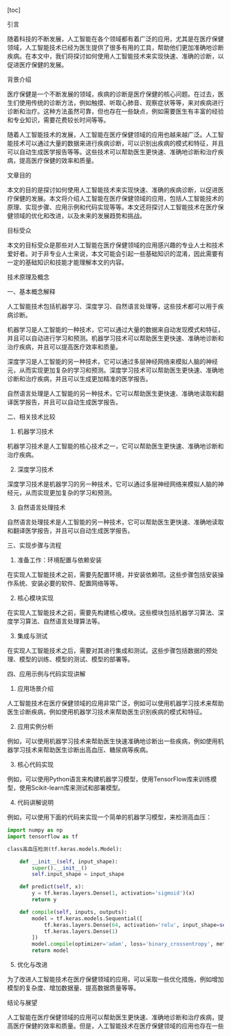 
[toc]                    
                
                
引言

随着科技的不断发展，人工智能在各个领域都有着广泛的应用，尤其是在医疗保健领域，人工智能技术已经为医生提供了很多有用的工具，帮助他们更加准确地诊断疾病。在本文中，我们将探讨如何使用人工智能技术来实现快速、准确的诊断，以促进医疗保健的发展。

背景介绍

医疗保健是一个不断发展的领域，疾病的诊断是医疗保健的核心问题。在过去，医生们使用传统的诊断方法，例如触摸、听取心肺音、观察症状等等，来对疾病进行诊断和治疗。这种方法虽然可靠，但也存在一些缺点，例如需要医生有丰富的经验和专业知识，需要花费较长时间等等。

随着人工智能技术的发展，人工智能在医疗保健领域的应用也越来越广泛。人工智能技术可以通过大量的数据来进行疾病诊断，可以识别出疾病的模式和特征，并且可以自动生成医学报告等等。这些技术可以帮助医生更快速、准确地诊断和治疗疾病，提高医疗保健的效率和质量。

文章目的

本文的目的是探讨如何使用人工智能技术来实现快速、准确的疾病诊断，以促进医疗保健的发展。本文将介绍人工智能在医疗保健领域的应用，包括人工智能技术的原理、实现步骤、应用示例和代码实现等等。本文还将探讨人工智能技术在医疗保健领域的优化和改进，以及未来的发展趋势和挑战。

目标受众

本文的目标受众是那些对人工智能在医疗保健领域的应用感兴趣的专业人士和技术爱好者。对于非专业人士来说，本文可能会引起一些基础知识的混淆，因此需要有一定的基础知识和技能才能理解本文的内容。

技术原理及概念

一、基本概念解释

人工智能技术包括机器学习、深度学习、自然语言处理等，这些技术都可以用于疾病诊断。

机器学习是人工智能的一种技术，它可以通过大量的数据来自动发现模式和特征，并且可以自动进行学习和预测。机器学习技术可以帮助医生更快速、准确地诊断和治疗疾病，并且可以提高医疗效率和质量。

深度学习是人工智能的另一种技术，它可以通过多层神经网络来模拟人脑的神经元，从而实现更加复杂的学习和预测。深度学习技术可以帮助医生更快速、准确地诊断和治疗疾病，并且可以生成更加精准的医学报告。

自然语言处理是人工智能的另一种技术，它可以帮助医生更快速、准确地读取和翻译医学报告，并且可以自动生成医学报告。

二、相关技术比较

1. 机器学习技术

机器学习技术是人工智能的核心技术之一，它可以帮助医生更快速、准确地诊断和治疗疾病。

2. 深度学习技术

深度学习技术是机器学习的另一种技术，它可以通过多层神经网络来模拟人脑的神经元，从而实现更加复杂的学习和预测。

3. 自然语言处理技术

自然语言处理技术是人工智能的另一种技术，它可以帮助医生更快速、准确地读取和翻译医学报告，并且可以自动生成医学报告。

三、实现步骤与流程

1. 准备工作：环境配置与依赖安装

在实现人工智能技术之前，需要先配置环境，并安装依赖项。这些步骤包括安装操作系统、安装必要的软件、配置网络等等。

2. 核心模块实现

在实现人工智能技术之前，需要先构建核心模块。这些模块包括机器学习算法、深度学习算法、自然语言处理算法等。

3. 集成与测试

在实现人工智能技术之后，需要对其进行集成和测试。这些步骤包括数据的预处理、模型的训练、模型的测试、模型的部署等。

四、应用示例与代码实现讲解

1. 应用场景介绍

人工智能技术在医疗保健领域的应用非常广泛，例如可以使用机器学习技术来帮助医生诊断疾病，例如使用机器学习技术来帮助医生识别疾病的模式和特征。

2. 应用实例分析

例如，可以使用机器学习技术来帮助医生快速准确地诊断出一些疾病，例如使用机器学习技术来帮助医生诊断出高血压、糖尿病等疾病。

3. 核心代码实现

例如，可以使用Python语言来构建机器学习模型，使用TensorFlow库来训练模型，使用Scikit-learn库来测试和部署模型。

4. 代码讲解说明

例如，可以使用下面的代码来实现一个简单的机器学习模型，来检测高血压：

```python
import numpy as np
import tensorflow as tf

class高血压检测(tf.keras.models.Model):

    def __init__(self, input_shape):
        super().__init__()
        self.input_shape = input_shape

    def predict(self, x):
        y = tf.keras.layers.Dense(1, activation='sigmoid')(x)
        return y

    def compile(self, inputs, outputs):
        model = tf.keras.models.Sequential([
            tf.keras.layers.Dense(64, activation='relu', input_shape=self.input_shape),
            tf.keras.layers.Dense(1)
        ])
        model.compile(optimizer='adam', loss='binary_crossentropy', metrics=['accuracy'])
        return model
```

5. 优化与改进

为了改进人工智能技术在医疗保健领域的应用，可以采取一些优化措施，例如增加模型的复杂度、增加数据量、提高数据质量等等。

结论与展望

人工智能在医疗保健领域的应用可以帮助医生更快速、准确地诊断和治疗疾病，提高医疗保健的效率和质量。但是，人工智能技术在医疗保健领域的应用也存在一些

